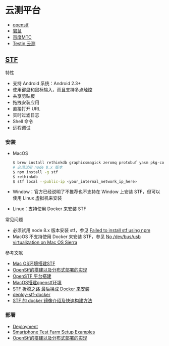 # 云测平台

- [openstf](https://github.com/openstf/stf)
- [岩鼠](https://yanshu.effirst.com/)
- [百度MTC](http://mtc.baidu.com/)
- [Testin 云测](https://testin.cn/)

## [STF](https://github.com/openstf/stf)

特性

- 支持 Android 系统：Android 2.3+
- 使用键盘和鼠标输入，而且支持多点触控
- 共享剪贴板
- 拖拽安装应用
- 直接打开 URL
- 实时过滤日志
- Shell 命令
- 远程调试

### 安装

- MacOS

    ```bash
    $ brew install rethinkdb graphicsmagick zeromq protobuf yasm pkg-config
    # 必须试用 node 8.x 版本
    $ npm install -g stf
    $ rethinkdb
    $ stf local --public-ip <your_internal_network_ip_here>
    ```

- Window：官方已经说明了不推荐也不支持在 Window 上安装 STF，但可以使用 Linux 虚拟机来安装
- Linux：支持使用 Docker 来安装 STF

常见问题

- 必须试用 node 8.x 版本安装 stf，参见 [Failed to install stf using npm](https://github.com/openstf/stf/issues/995)
- MacOS 不支持使用 Docker 来安装 STF，参见 [No /dev/bus/usb virtualization on Mac OS Sierra](https://github.com/sorccu/docker-adb/issues/8)

参考文献

- [Mac OS环境搭建STF](https://vic.kim/2019/08/21/Mac%20OS%E7%8E%AF%E5%A2%83%E6%90%AD%E5%BB%BASTF/)
- [OpenStf的搭建以及分布式部署的实现](https://juejin.im/post/5e21890ce51d45020a698cba)
- [OpenSTF 平台搭建](https://www.cnblogs.com/yyoba/p/11232406.html)
- [MacOS搭建openstf环境](https://www.jianshu.com/p/fb8d419c0ede)
- [STF 折腾之路 最后换成 Docker 来安装](https://testerhome.com/topics/10406)
- [deploy-stf-docker](https://github.com/thinkhy/deploy-stf-docker)
- [STF 的 docker 镜像介绍及快速构建方法](https://testerhome.com/topics/9358)

### 部署

- [Deployment](https://github.com/openstf/stf/blob/master/doc/DEPLOYMENT.md)
- [Smartphone Test Farm Setup Examples](https://github.com/openstf/setup-examples)
- [OpenStf的搭建以及分布式部署的实现](https://juejin.im/post/5e21890ce51d45020a698cba)
